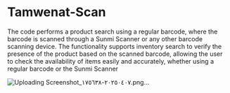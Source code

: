 # Tamwenat-Scan

The code performs a product search using a regular barcode, where the barcode is scanned through a Sunmi Scanner or any other barcode scanning device. The functionality supports inventory search to verify the presence of the product based on the scanned barcode, allowing the user to check the availability of items easily and accurately, whether using a regular barcode or the Sunmi Scanner



![Uploading Screenshot_٢٠٢٥٠٤٠٧-١٧٥٦٣٨.png…]()
